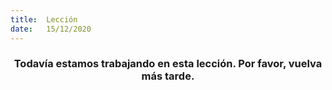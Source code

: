 ```yaml
---
title:  Lección
date:   15/12/2020
---
```


### <center>Todavía estamos trabajando en esta lección. Por favor, vuelva más tarde.</center>